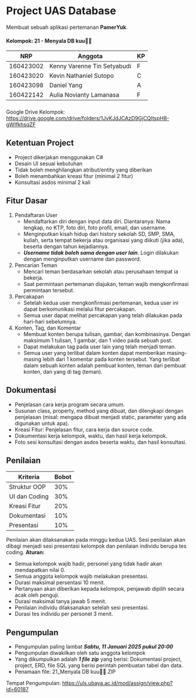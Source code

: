 # Project UAS Database
Membuat sebuah aplikasi pertemanan **PamerYuk**.  
#### Kelompok: 21 - Menyala DB kuu🚀🚀
|NRP|Anggota| KP
|-|-|-|
|160423002| Kenny Varenne Tin Setyabudi| F
|160423020| Kevin Nathaniel Sutopo| C
|160423098| Daniel Yang| A
|160422142| Aulia Novianty Lamanasa| F  
###
Google Drive Kelompok: https://drive.google.com/drive/folders/1JvKJdJCAzD9GjCQltspH8-gWIfkhsqZF

## Ketentuan Project
- Project dikerjakan menggunakan C#
- Desain UI sesuai kebutuhan
- Tidak boleh menghilangkan atribut/entity yang diberikan
- Boleh menambahkan kreasi fitur (minimal 2 fitur)
- Konsultasi asdos minimal 2 kali

## Fitur Dasar
1) Pendaftaran User
   - Mendaftarkan diri dengan input data diri. Diantaranya: Nama lengkap, no KTP, foto diri, foto profil, email, dan username.
   - Menginputkan kisah hidup dari history sekolah SD, SMP, SMA, kuliah, serta tempat bekerja atau organisasi yang diikuti (jika ada), beserta dengan tahun kejadiannya.
   - _**Username tidak boleh sama dengan user lain**_. Login dilakukan dengan menginputkan username dan password.
2) Pencarian Teman
   - Mencari teman berdasarkan sekolah atau perusahaan tempat ia bekerja.
   - Saat permintaan pertemanan diajukan, teman wajib mengkonfirmasi permintaan tersebut. 
3) Percakapan
   - Setelah kedua user mengkonfirmasi pertemanan, kedua user ini dapat berkomunikasi melalui fitur percakapan.
   - Semua user dapat melihat percakapan yang telah dilakukan pada hari-hari sebelumnya. 
4) Konten, Tag, dan Komentar
   - Membuat konten berupa tulisan, gambar, dan kombinasinya. Dengan maksimum 1 tulisan, 1 gambar, dan 1 video pada sebuah post.
   - Dapat melakukan tag pada user lain yang telah menjadi teman.
   - Semua user yang terlibat dalam konten dapat memberikan masing-masing lebih dari 1 komentar pada konten tersebut. Yang terlibat dalam sebuah konten adalah pembuat konten, teman dari pembuat konten, dan yang di tag (teman).

## Dokumentasi 
- Penjelasan cara kerja program secara umum.
- Susunan class, property, method yang dibuat, dan dilengkapi dengan penjelasan (misal: mengapa dibuat menjadi static, parameter yang ada digunakan untuk apa).
- Kreasi Fitur: Penjelasan fitur, cara kerja dan source code.
- Dokumentasi kerja kelompok, waktu, dan hasil kerja kelompok.
- Foto sesi konsultasi dengan asdos beserta waktu, dan hasil konsultasi.

## Penilaian 
|Kriteria|Bobot
|-|-|
Struktur OOP| 30%
UI dan Coding| 30%
Kreasi Fitur| 20%
Dokumentasi| 10%
Presentasi| 10%

Penilaian akan dilaksanakan pada minggu kedua UAS. Sesi penilaian akan dibagi menjadi sesi presentasi kelompok dan penilaian individu berupa tes coding. 
**Aturan:** 
- Semua kelompok wajib hadir, personel yang tidak hadir akan mendapatkan nilai 0.
- Semua anggota kelompok wajib melakukan presentasi.
- Durasi maksimal persentasi 10 menit.
- Pertanyaan akan diberikan kepada kelompok, penjawab dipilih secara acak oleh penguji.
- Durasi maksimal tanya jawab 5 menit.
- Penilaian individu dilaksanakan setelah sesi presentasi.
- Durasi tes individu per personel 3 menit.

## Pengumpulan
- Pengumpulan paling lambat _**Sabtu, 11 Januari 2025 pukul 20:00**_
- Pengumpulan diwakilkan oleh satu anggota kelompok
- Yang dikumpulkan adalah _**1 file zip**_ yang berisi: Dokumentasi project, project, ERD, file SQL yang berisi perintah pembuatan tabel dan data.
- Penamaan file: 21_Menyala DB kuu🚀🚀.ZIP  

Tempat Pengumpulan: https://uls.ubaya.ac.id/mod/assign/view.php?id=60187
